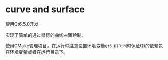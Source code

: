# curve and surface
使用Qt6.5.0开发

实现了简单的通过鼠标的曲线曲面绘制。

使用CMake管理项目，在运行时注意设置环境变量``Qt6_DIR``
同时保证Qt的依赖包在环境变量或者在运行目录下。
